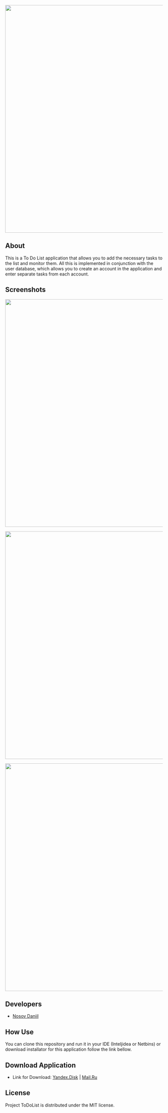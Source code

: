 <p align="center">
      <img src="https://i.ibb.co/MhQ7HRc/61997339-4b44a280-b0b1-11e9-949a-ca1209fecf5a.png" width="726">
</p>


## About

This is a To Do List application that allows you to add the necessary tasks to the list and monitor them. All this is implemented in conjunction with the user database, which allows you to create an account in the application and enter separate tasks from each account.


## Screenshots

<p align="center">
      <img src="https://i.ibb.co/qyhGv3x/imgonline-com-ua-Frame-colored-4-Zn-D9-TZs-Ng-IC8.jpg" width="726">
</p>

<p align="center">
      <img src="https://i.ibb.co/QJR1Ppq/imgonline-com-ua-Frame-colored-t-Jc-L3-Zl-CIXe-Mk-I.jpg" width="726">
</p>

<p align="center"> 
      <img src="https://i.ibb.co/bFFLPmk/imgonline-com-ua-Frame-colored-UCzt-Cfe-VP6qp-Rx-OI.jpg" width="726">
</p>


## Developers

- [Nosov Daniil](https://github.com/Besperspek123)

## How Use

You can clone this repository and run it in your IDE (Inteljidea or Netbins) or download installator for this application follow the link bellow.

## Download Application

- Link for Download: [Yandex.Disk](https://disk.yandex.ru/d/4bz7tVizqqhXlg) | [Mail.Ru](https://cloud.mail.ru/public/nBKA/ujDuXjQ5a)

## License

Project ToDoList is distributed under the MIT license.
